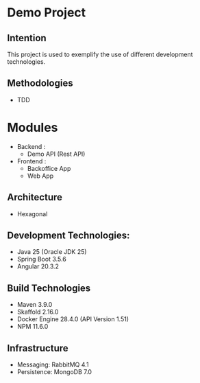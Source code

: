# Demo Project

## Intention

This project is used to exemplify the use of different development technologies.


## Methodologies

* TDD

# Modules

* Backend : 
  * Demo API (Rest API)
* Frontend : 
  * Backoffice App
  * Web App

## Architecture

* Hexagonal


## Development Technologies:

* Java 25 (Oracle JDK 25)
* Spring Boot 3.5.6
* Angular 20.3.2


## Build Technologies
* Maven 3.9.0
* Skaffold 2.16.0
* Docker Engine 28.4.0 (API Version 1.51)
* NPM 11.6.0


## Infrastructure

* Messaging: RabbitMQ 4.1
* Persistence: MongoDB 7.0
